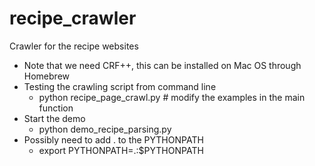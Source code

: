 # recipe_crawler
Crawler for the recipe websites

* Note that we need CRF++, this can be installed on Mac OS through Homebrew
* Testing the crawling script from command line
    * python recipe_page_crawl.py # modify the examples in the main function
* Start the demo
    * python demo_recipe_parsing.py
* Possibly need to add . to the PYTHONPATH
    * export PYTHONPATH=.:$PYTHONPATH